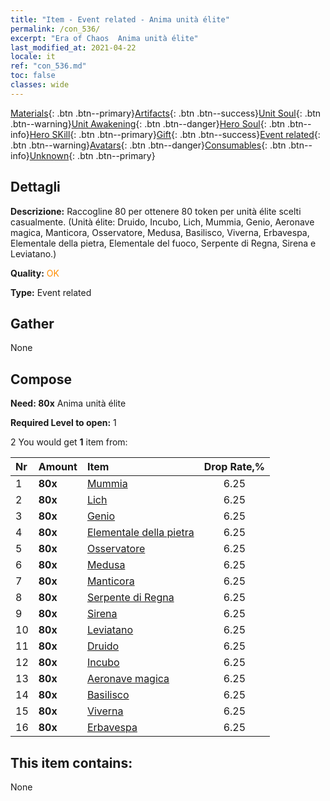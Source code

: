 ```yaml
---
title: "Item - Event related - Anima unità élite"
permalink: /con_536/
excerpt: "Era of Chaos  Anima unità élite"
last_modified_at: 2021-04-22
locale: it
ref: "con_536.md"
toc: false
classes: wide
---
```

 [Materials](/ItemsIT/){: .btn .btn--primary}[Artifacts](/ItemsIT/Artifacts/){: .btn .btn--success}[Unit Soul](/ItemsIT/UnitSoul/){: .btn .btn--warning}[Unit Awakening](/ItemsIT/UnitAwakening/){: .btn .btn--danger}[Hero Soul](/ItemsIT/HeroSoul/){: .btn .btn--info}[Hero SKill](/ItemsIT/HeroSkill/){: .btn .btn--primary}[Gift](/ItemsIT/Gift/){: .btn .btn--success}[Event related](/ItemsIT/Events/){: .btn .btn--warning}[Avatars](/ItemsIT/Avatars/){: .btn .btn--danger}[Consumables](/ItemsIT/Consumables/){: .btn .btn--info}[Unknown](/ItemsIT/Unknown/){: .btn .btn--primary}

## Dettagli
 **Descrizione:** Raccogline 80 per ottenere 80 token per unità élite scelti casualmente. (Unità élite: Druido, Incubo, Lich, Mummia, Genio, Aeronave magica, Manticora, Osservatore, Medusa, Basilisco, Viverna, Erbavespa, Elementale della pietra, Elementale del fuoco, Serpente di Regna, Sirena e Leviatano.)

 **Quality:** <span style="color: #FF8C00">OK</span>

 **Type:** Event related

## Gather

  None

## Compose

 **Need: 80x** Anima unità élite

 **Required Level to open:** 1

 2 You would get **1** item  from:

  | Nr | Amount |     Item    | Drop Rate,% |
  |:---|:-------|:------------|:---------:|
  | 1 |  **80x** | [Mummia](/it/Items/unt_215/) | 6.25 | 
  | 2 |  **80x** | [Lich](/it/Items/unt_212/) | 6.25 | 
  | 3 |  **80x** | [Genio](/it/Items/unt_239/) | 6.25 | 
  | 4 |  **80x** | [Elementale della pietra](/it/Items/unt_266/) | 6.25 | 
  | 5 |  **80x** | [Osservatore](/it/Items/unt_246/) | 6.25 | 
  | 6 |  **80x** | [Medusa](/it/Items/unt_247/) | 6.25 | 
  | 7 |  **80x** | [Manticora](/it/Items/unt_249/) | 6.25 | 
  | 8 |  **80x** | [Serpente di Regna](/it/Items/unt_276/) | 6.25 | 
  | 9 |  **80x** | [Sirena](/it/Items/unt_277/) | 6.25 | 
  | 10 |  **80x** | [Leviatano](/it/Items/unt_280/) | 6.25 | 
  | 11 |  **80x** | [Druido](/it/Items/unt_206/) | 6.25 | 
  | 12 |  **80x** | [Incubo](/it/Items/unt_233/) | 6.25 | 
  | 13 |  **80x** | [Aeronave magica](/it/Items/unt_242/) | 6.25 | 
  | 14 |  **80x** | [Basilisco](/it/Items/unt_256/) | 6.25 | 
  | 15 |  **80x** | [Viverna](/it/Items/unt_258/) | 6.25 | 
  | 16 |  **80x** | [Erbavespa](/it/Items/unt_260/) | 6.25 | 


## This item contains:

  None

